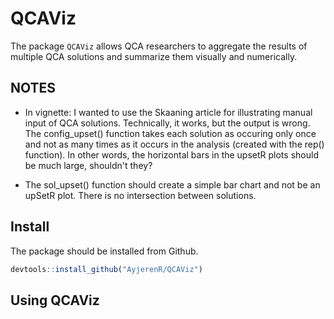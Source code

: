 # QCAViz

The package `QCAViz` allows QCA researchers to aggregate the results of multiple QCA solutions and summarize them visually and numerically.

## NOTES
* In vignette: I wanted to use the Skaaning article for illustrating manual input of QCA solutions. Technically, it works, but the output is wrong. The config_upset() function takes each solution as occuring only once and not as many times as it occurs in the analysis (created with the rep() function). In other words, the horizontal bars in the upsetR plots should be much large, shouldn't they?

* The sol_upset() function should create a simple bar chart and not be an upSetR plot. There is no intersection between solutions.

## Install
The package should be installed from Github.
``` r
devtools::install_github("AyjerenR/QCAViz")
```

## Using QCAViz
